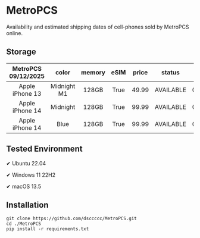 # MetroPCS
Availability and estimated shipping dates of cell-phones sold by MetroPCS online.
## Storage
|MetroPCS 09/12/2025|color|memory|eSIM|price|status|shipping from|shipping to|
|:--:|:--:|:--:|:--:|:--:|:--:|:--:|:--:|
|Apple iPhone 13|Midnight M1|128GB|True|49.99|AVAILABLE|09/11/2025|09/17/2025|
|Apple iPhone 14|Midnight|128GB|True|99.99|AVAILABLE|09/11/2025|09/17/2025|
|Apple iPhone 14|Blue|128GB|True|99.99|AVAILABLE|09/11/2025|09/17/2025|

## Tested Environment
✔ Ubuntu 22.04

✔ Windows 11 22H2

✔ macOS 13.5
## Installation
```
git clone https://github.com/dsccccc/MetroPCS.git
cd ./MetroPCS
pip install -r requirements.txt
```
